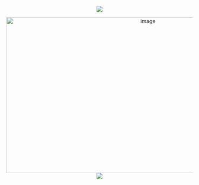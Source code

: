 <div align="center">

  <img src="https://64.media.tumblr.com/addf2d6c2760b8df6c032bb3cb37a478/ce814cd7e8d737f2-74/s640x960/247e8daac6c81e798dfb64101f7af1f59ddd1c8c.webp" />
</p>
<img width="750" height="422" alt="image" src="https://github.com/user-attachments/assets/7aaec172-0dd2-46db-8b2f-796bcb2a9ef6" />



<img src="https://64.media.tumblr.com/addf2d6c2760b8df6c032bb3cb37a478/ce814cd7e8d737f2-74/s640x960/247e8daac6c81e798dfb64101f7af1f59ddd1c8c.webp" />
</p>




